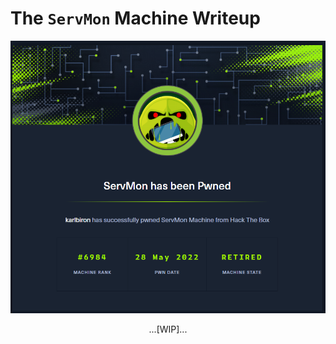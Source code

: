 # The `ServMon` Machine Writeup

![servmon_pwned](/assets/servmon_pwned.png)

<p align="center">
...[WIP]...
</p>